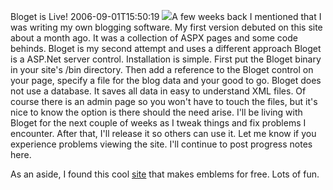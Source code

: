 Bloget is Live!
2006-09-01T15:50:19
![](/Blog/Images/seal.gif)A few weeks back I mentioned that I was writing my own blogging software. My first version debuted on this site about a month ago. It was a collection of ASPX pages and some code behinds. Bloget is my second attempt and uses a different approach Bloget is a ASP.Net server control. Installation is simple. First put the Bloget binary in your site's /bin directory. Then add a reference to the Bloget control on your page, specify a file for the blog data and your good to go. Bloget does not use a database. It saves all data in easy to understand XML files. Of course there is an admin page so you won't have to touch the files, but it's nice to know the option is there should the need arise. I'll be living with Bloget for the next couple of weeks as I tweak things and fix problems I encounter. After that, I'll release it so others can use it. Let me know if you experience problems viewing the site. I'll continue to post progress notes here.

As an aside, I found this cool [site](http://www.says-it.com/seal) that makes emblems for free. Lots of fun.
